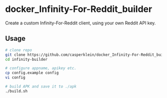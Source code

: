 # docker_Infinity-For-Reddit_builder

Create a custom Infinity-For-Reddit client, using your own Reddit API key.

## Usage

```bash
# clone repo
git clone https://github.com/casperklein/docker_Infinity-For-Reddit_builder infinity-builder
cd infinity-builder

# configure appname, apikey etc.
cp config.example config
vi config

# build APK and save it to ./apk
./build.sh
```
